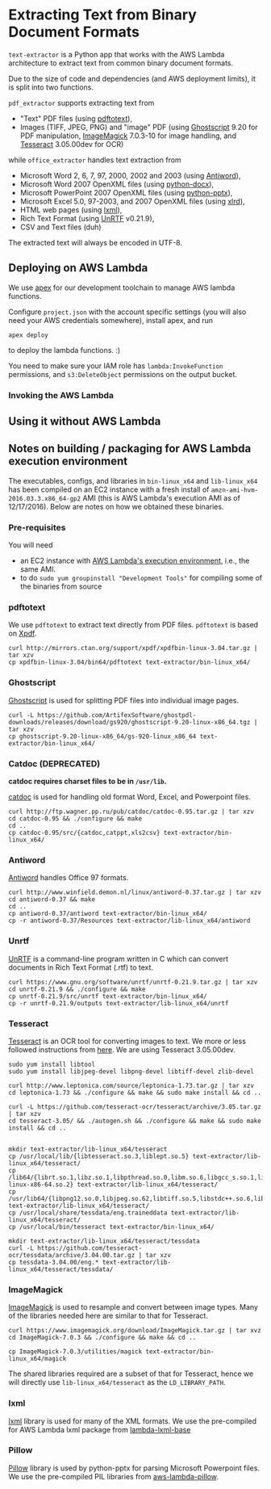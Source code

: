 # Extracting Text from Binary Document Formats

`text-extractor` is a Python app that works with the AWS Lambda architecture to extract text from common binary document formats.

Due to the size of code and dependencies (and AWS deployment limits), it is split into two functions.

`pdf_extractor` supports extracting text from

- "Text" PDF files (using [pdftotext](http://www.foolabs.com/xpdf/download.html)),
- Images (TIFF, JPEG, PNG) and "image" PDF (using [Ghostscript](https://ghostscript.com/download/gsdnld.html) 9.20 for PDF manipulation, [ImageMagick](https://www.imagemagick.org/) 7.0.3-10 for image handling, and [Tesseract](https://github.com/tesseract-ocr/tesseract/) 3.05.00dev for OCR)

while `office_extractor` handles text extraction from

- Microsoft Word 2, 6, 7, 97, 2000, 2002 and 2003 (using [Antiword](http://www.winfield.demon.nl/)),
- Microsoft Word 2007 OpenXML files (using [python-docx](https://github.com/python-openxml/python-docx)),
- Microsoft PowerPoint 2007 OpenXML files (using [python-pptx](https://github.com/scanny/python-pptx)),
- Microsoft Excel 5.0, 97-2003, and 2007 OpenXML files (using [xlrd](http://xlrd.readthedocs.io/en/latest/)),
- HTML web pages (using [lxml](http://lxml.de/)),
- Rich Text Format (using [UnRTF](https://www.gnu.org/software/unrtf/) v0.21.9),
- CSV and Text files (duh)

The extracted text will always be encoded in UTF-8.

## Deploying on AWS Lambda

We use [apex](http://apex.run/) for our development toolchain to manage AWS lambda functions.

Configure `project.json` with the account specific settings (you will also need your AWS credentials somewhere), install apex, and run

    apex deploy

to deploy the lambda functions. :)

You need to make sure your IAM role has `lambda:InvokeFunction` permissions, and `s3:DeleteObject` permissions on the output bucket.

### Invoking the AWS Lambda



## Using it without AWS Lambda

## Notes on building / packaging for AWS Lambda execution environment

The executables, configs, and libraries in `bin-linux_x64` and `lib-linux_x64` has been compiled on an EC2 instance with a fresh install of `amzn-ami-hvm-2016.03.3.x86_64-gp2` AMI (this is AWS Lambda's execution AMI as of 12/17/2016).
Below are notes on how we obtained these binaries.

### Pre-requisites

You will need

- an EC2 instance with [AWS Lambda's execution environment](http://docs.aws.amazon.com/lambda/latest/dg/current-supported-versions.html), i.e., the same AMI.
- to do `sudo yum groupinstall "Development Tools"` for compiling some of the binaries from source

### pdftotext

We use `pdftotext` to extract text directly from PDF files. `pdftotext` is based on [Xpdf](http://www.foolabs.com/xpdf/download.html).

    curl http://mirrors.ctan.org/support/xpdf/xpdfbin-linux-3.04.tar.gz | tar xzv
    cp xpdfbin-linux-3.04/bin64/pdftotext text-extractor/bin-linux_x64/

### Ghostscript

[Ghostscript](https://ghostscript.com/download/gsdnld.html) is used for splitting PDF files into individual image pages.

    curl -L https://github.com/ArtifexSoftware/ghostpdl-downloads/releases/download/gs920/ghostscript-9.20-linux-x86_64.tgz | tar xzv
    cp ghostscript-9.20-linux-x86_64/gs-920-linux_x86_64 text-extractor/bin-linux_x64/

### Catdoc (DEPRECATED)

**catdoc requires charset files to be in `/usr/lib`.**

[catdoc](http://www.wagner.pp.ru/~vitus/software/catdoc/) is used for handling old format Word, Excel, and Powerpoint files.

    curl http://ftp.wagner.pp.ru/pub/catdoc/catdoc-0.95.tar.gz | tar xzv
    cd catdoc-0.95 && ./configure && make
    cd ..
    cp catdoc-0.95/src/{catdoc,catppt,xls2csv} text-extractor/bin-linux_x64/

### Antiword

[Antiword](http://www.winfield.demon.nl/) handles Office 97 formats.

    curl http://www.winfield.demon.nl/linux/antiword-0.37.tar.gz | tar xzv
    cd antiword-0.37 && make
    cd ..
    cp antiword-0.37/antiword text-extractor/bin-linux_x64/
    cp -r antiword-0.37/Resources text-extractor/lib-linux_x64/antiword

### Unrtf

[UnRTF](https://www.gnu.org/software/unrtf/) is a command-line program written in C which can convert documents in Rich Text Format (.rtf) to text.

    curl https://www.gnu.org/software/unrtf/unrtf-0.21.9.tar.gz | tar xzv
    cd unrtf-0.21.9 && ./configure && make
    cp unrtf-0.21.9/src/unrtf text-extractor/bin-linux_x64/
    cp -r unrtf-0.21.9/outputs text-extractor/lib-linux_x64/unrtf

### Tesseract

[Tesseract](https://github.com/tesseract-ocr/tesseract/) is an OCR tool for converting images to text.
We more or less followed instructions from [here](http://stackoverflow.com/questions/33588262/tesseract-ocr-on-aws-lambda-via-virtualenv).
We are using Tesseract 3.05.00dev.

    sudo yum install libtool
    sudo yum install libjpeg-devel libpng-devel libtiff-devel zlib-devel

    curl http://www.leptonica.com/source/leptonica-1.73.tar.gz | tar xzv
    cd leptonica-1.73 && ./configure && make && sudo make install && cd ..

    curl -L https://github.com/tesseract-ocr/tesseract/archive/3.05.tar.gz | tar xzv
    cd tesseract-3.05/ && ./autogen.sh && ./configure && make && sudo make install && cd ..


    mkdir text-extractor/lib-linux_x64/tesseract
    cp /usr/local/lib/{libtesseract.so.3,liblept.so.5} text-extractor/lib-linux_x64/tesseract/
    cp /lib64/{librt.so.1,libz.so.1,libpthread.so.0,libm.so.6,libgcc_s.so.1,libc.so.6,ld-linux-x86-64.so.2} text-extractor/lib-linux_x64/tesseract/
    cp /usr/lib64/{libpng12.so.0,libjpeg.so.62,libtiff.so.5,libstdc++.so.6,libjbig.so.2.0} text-extractor/lib-linux_x64/tesseract/
    cp /usr/local/share/tessdata/eng.traineddata text-extractor/lib-linux_x64/tesseract/
    cp /usr/local/bin/tesseract text-extractor/bin-linux_x64/

    mkdir text-extractor/lib-linux_x64/tesseract/tessdata
    curl -L https://github.com/tesseract-ocr/tessdata/archive/3.04.00.tar.gz | tar xzv
    cp tessdata-3.04.00/eng.* text-extractor/lib-linux_x64/tesseract/tessdata/

### ImageMagick

[ImageMagick](https://www.imagemagick.org/) is used to resample and convert between image types.
Many of the libraries needed here are similar to that for Tesseract.

    curl https://www.imagemagick.org/download/ImageMagick.tar.gz | tar xvz
    cd ImageMagick-7.0.3 && ./configure && make && cd ..

    cp ImageMagick-7.0.3/utilities/magick text-extractor/bin-linux_x64/magick

The shared libraries required are a subset of that for Tesseract, hence we will directly use `lib-linux_x64/tesseract` as the `LD_LIBRARY_PATH`.

### lxml

[lxml](http://lxml.de/) library is used for many of the XML formats.
We use the pre-compiled for AWS Lambda lxml package from [lambda-lxml-base](https://github.com/cjpetrus/lambda-lxml-base)

### Pillow

[Pillow]() library is used by python-pptx for parsing Microsoft Powerpoint files.
We use the pre-compiled PIL libraries from [aws-lambda-pillow](https://github.com/jDmacD/aws-lambda-pillow/).

